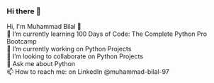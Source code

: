 ### Hi there 👋 <br />

Hi, I'm Muhammad Bilal 👋 <br />
🌱 I’m currently learning 100 Days of Code: The Complete Python Pro Bootcamp <br />
🔭 I’m currently working on Python Projects <br />
👯 I’m looking to collaborate on Python Projects <br />
💬 Ask me about Python <br />
📫 How to reach me: on LinkedIn @muhammad-bilal-97 <br />
